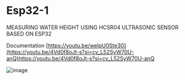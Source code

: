 # Esp32-1

MEASURING WATER HEIGHT USING HCSR04 ULTRASONIC SENSOR BASED ON ESP32


Documentation
[https://youtu.be/weIpU0Ste30](https://youtu.be/4Vd0f8oJt-s?si=cv_L52SyW70U-anQ)https://youtu.be/4Vd0f8oJt-s?si=cv_L52SyW70U-anQ

![image](https://github.com/rendiepradana/Arduino-2/assets/90369749/8076cc53-3071-4d65-bca3-8d4428d55d47)
